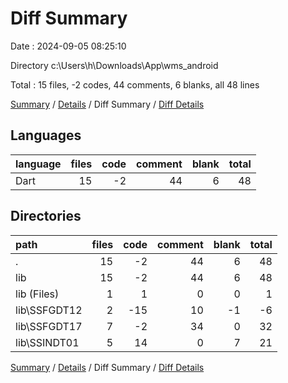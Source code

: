 # Diff Summary

Date : 2024-09-05 08:25:10

Directory c:\\Users\\h\\Downloads\\App\\wms_android

Total : 15 files,  -2 codes, 44 comments, 6 blanks, all 48 lines

[Summary](results.md) / [Details](details.md) / Diff Summary / [Diff Details](diff-details.md)

## Languages
| language | files | code | comment | blank | total |
| :--- | ---: | ---: | ---: | ---: | ---: |
| Dart | 15 | -2 | 44 | 6 | 48 |

## Directories
| path | files | code | comment | blank | total |
| :--- | ---: | ---: | ---: | ---: | ---: |
| . | 15 | -2 | 44 | 6 | 48 |
| lib | 15 | -2 | 44 | 6 | 48 |
| lib (Files) | 1 | 1 | 0 | 0 | 1 |
| lib\\SSFGDT12 | 2 | -15 | 10 | -1 | -6 |
| lib\\SSFGDT17 | 7 | -2 | 34 | 0 | 32 |
| lib\\SSINDT01 | 5 | 14 | 0 | 7 | 21 |

[Summary](results.md) / [Details](details.md) / Diff Summary / [Diff Details](diff-details.md)